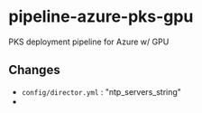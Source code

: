 # pipeline-azure-pks-gpu
PKS deployment pipeline for Azure w/ GPU

## Changes
- `config/director.yml` : "ntp_servers_string"
- 